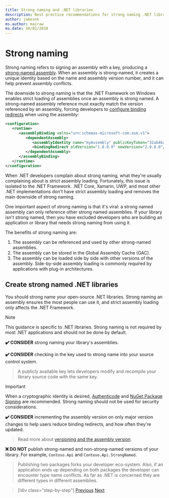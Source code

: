 ```yaml
---
title: Strong naming and .NET libraries
description: Best practice recommendations for strong naming .NET libraries.
author: jamesnk
ms.author: mairaw
ms.date: 10/02/2018
---
```

# Strong naming

Strong naming refers to signing an assembly with a key, producing a [strong-named assembly](../../framework/app-domains/strong-named-assemblies.md). When an assembly is strong-named, it creates a unique identity based on the name and assembly version number, and it can help prevent assembly conflicts.

The downside to strong naming is that the .NET Framework on Windows enables strict loading of assemblies once an assembly is strong named. A strong-named assembly reference must exactly match the version referenced by an assembly, forcing developers to [configure binding redirects](../../framework/configure-apps/redirect-assembly-versions.md) when using the assembly:

```xml
<configuration>
   <runtime>
      <assemblyBinding xmlns="urn:schemas-microsoft-com:asm.v1">
         <dependentAssembly>
            <assemblyIdentity name="myAssembly" publicKeyToken="32ab4ba45e0a69a1" culture="neutral" />
            <bindingRedirect oldVersion="1.0.0.0" newVersion="2.0.0.0"/>
         </dependentAssembly>
      </assemblyBinding>
   </runtime>
</configuration>
```

When .NET developers complain about strong naming, what they're usually complaining about is strict assembly loading. Fortunately, this issue is isolated to the .NET Framework. .NET Core, Xamarin, UWP, and most other .NET implementations don't have strict assembly loading and removes the main downside of strong naming.

One important aspect of strong naming is that it's viral: a strong named assembly can only reference other strong named assemblies. If your library isn't strong named, then you have excluded developers who are building an application or library that needs strong naming from using it.

The benefits of strong naming are:

1. The assembly can be referenced and used by other strong-named assemblies.
2. The assembly can be stored in the Global Assembly Cache (GAC).
3. The assembly can be loaded side by side with other versions of the assembly. Side-by-side assembly loading is commonly required by applications with plug-in architectures.

## Create strong named .NET libraries

You should strong name your open-source .NET libraries. Strong naming an assembly ensures the most people can use it, and strict assembly loading only affects the .NET Framework.

> [!NOTE]
> This guidance is specific to .NET libraries. Strong naming is not required by most .NET applications and should not be done by default.

**✔️ CONSIDER** strong naming your library's assemblies.

**✔️ CONSIDER** checking in the key used to strong name into your source control system.

> A publicly available key lets developers modify and recompile your library source code with the same key.

> [!IMPORTANT]
> When a cryptographic identity is desired, [Authenticode](/windows-hardware/drivers/install/authenticode) and [NuGet Package Signing](/nuget/create-packages/sign-a-package) are recommended. Strong naming should not be used for security considerations.

**✔️ CONSIDER** incrementing the assembly version on only major version changes to help users reduce binding redirects, and how often they're updated.

> Read more about [versioning and the assembly version](./versioning.md#assembly-version).

**❌ DO NOT** publish strong-named and non-strong-named versions of your library. For example, `Contoso.Api` and `Contoso.Api.StrongNamed`.

> Publishing two packages forks your developer eco-system. Also, if an application ends up depending on both packages the developer can encounter type name conflicts. As far as .NET is concerned they are different types in different assemblies.

>[!div class="step-by-step"]
[Previous](./cross-platform-targeting.md)
[Next](./nuget.md)
